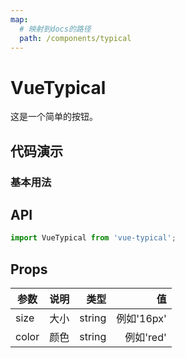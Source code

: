 ```yaml
---
map:
  # 映射到docs的路径
  path: /components/typical
---
```


# VueTypical

这是一个简单的按钮。

## 代码演示

### 基本用法

<demo src="./demo/demo.vue"
  language="vue"
  title="基本用法"
  desc="点击切换。">
</demo>

## API

```ts
import VueTypical from 'vue-typical';
```

## Props

| 参数  | 说明 |   类型 |         值 |
| ----- | ---: | -----: | ---------: |
| size  | 大小 | string | 例如'16px' |
| color | 颜色 | string |  例如'red' |
